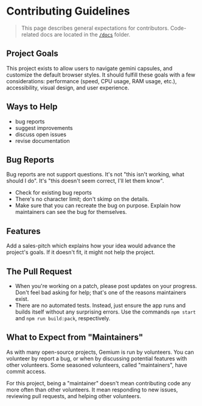 # Contributing Guidelines
> This page describes general expectations for contributors. Code-related docs are located in the [`/docs`](./docs) folder.

## Project Goals
This project exists to allow users to navigate gemini capsules, and customize the default browser styles. It should fulfill these goals with a few considerations: performance (speed, CPU usage, RAM usage, etc.), accessibility, visual design, and user experience.

## Ways to Help
- bug reports
- suggest improvements
- discuss open issues
- revise documentation


## Bug Reports
Bug reports are not support questions. It's not "this isn't working, what should I do". It's "this doesn't seem correct, I'll let them know".

- Check for existing bug reports
- There's no character limit; don't skimp on the details.
- Make sure that you can recreate the bug on purpose. Explain how maintainers can see the bug for themselves.


## Features
Add a sales-pitch which explains how your idea would advance the project's goals. If it doesn't fit, it might not help the project.

## The Pull Request
* When you're working on a patch, please post updates on your progress. Don't feel bad asking for help; that's one of the reasons maintainers exist.
* There are no automated tests. Instead, just ensure the app runs and builds itself without any surprising errors. Use the commands `npm start` and `npm run build:pack`, respectively.


## What to Expect from "Maintainers"
As with many open-source projects, Gemium is run by volunteers. You can volunteer by report a bug, or when by discussing potential features with other volunteers. Some seasoned volunteers, called "maintainers", have commit access.

For this project, being a "maintainer" doesn't mean contributing code any more often than other volunteers. It mean responding to new issues, reviewing pull requests, and helping other volunteers.
